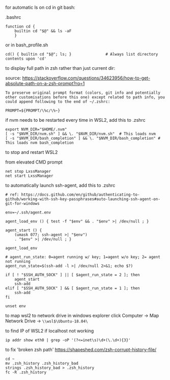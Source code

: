 for automatic ls on cd in git bash:

.bashrc

```
function cd {
    builtin cd "$@" && ls -aF
    }
```

or in bash_profile.sh

```
cd() { builtin cd "$@"; ls; }               # Always list directory contents upon 'cd'
```

to display full path in zsh rather than just current dir:

source: https://stackoverflow.com/questions/34623956/how-to-get-absolute-path-on-a-zsh-prompt?rq=1

`To preserve original prompt format (colors, git info and potentially other customisations before this one) except related to path info, you could append following to the end of ~/.zshrc:`

```
PROMPT=${PROMPT/\%c/\%~}
```

if nvm needs to be restarted every time in WSL2, add this to .zshrc
```
export NVM_DIR="$HOME/.nvm"
[ -s "$NVM_DIR/nvm.sh" ] && \. "$NVM_DIR/nvm.sh"  # This loads nvm
[ -s "$NVM_DIR/bash_completion" ] && \. "$NVM_DIR/bash_completion" # This loads nvm bash_completion
```

to stop and restart WSL2

from elevated CMD prompt
```
net stop LxssManager
net start LxssManager
```

to automatically launch ssh-agent, add this to .zshrc
```
# ref: https://docs.github.com/en/github/authenticating-to-github/working-with-ssh-key-passphrases#auto-launching-ssh-agent-on-git-for-windows

env=~/.ssh/agent.env

agent_load_env () { test -f "$env" && . "$env" >| /dev/null ; }

agent_start () {
    (umask 077; ssh-agent >| "$env")
    . "$env" >| /dev/null ; }

agent_load_env

# agent_run_state: 0=agent running w/ key; 1=agent w/o key; 2= agent not running
agent_run_state=$(ssh-add -l >| /dev/null 2>&1; echo $?)

if [ ! "$SSH_AUTH_SOCK" ] || [ $agent_run_state = 2 ]; then
    agent_start
    ssh-add
elif [ "$SSH_AUTH_SOCK" ] && [ $agent_run_state = 1 ]; then
    ssh-add
fi

unset env
```

to map wsl2 to network drive in windows explorer
click Computer -> Map Network Drive -> `\\wsl$\Ubuntu-18.04\`

to find IP of WSL2 if localhost not working
```
ip addr show eth0 | grep -oP '(?<=inet\s)\d+(\.\d+){3}'
```

to fix 'broken zsh path'
https://shapeshed.com/zsh-corrupt-history-file/
```
cd ~
mv .zsh_history .zsh_history_bad
strings .zsh_history_bad > .zsh_history
fc -R .zsh_history
```